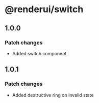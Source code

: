 # @renderui/switch

## 1.0.0

### Patch changes

- Added switch component

## 1.0.1

### Patch changes

- Added destructive ring on invalid state
